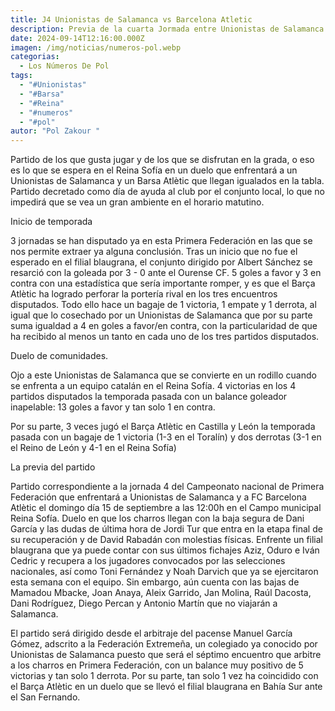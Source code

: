 ```yaml
---
title: J4 Unionistas de Salamanca vs Barcelona Atletic
description: Previa de la cuarta Jormada entre Unionistas de Salamanca y Barcelona Atletic
date: 2024-09-14T12:16:00.000Z
imagen: /img/noticias/numeros-pol.webp
categorias:
  - Los Números De Pol
tags:
  - "#Unionistas"
  - "#Barsa"
  - "#Reina"
  - "#numeros"
  - "#pol"
autor: "Pol Zakour "
---
```

Partido de los que gusta jugar y de los que se disfrutan en la grada, o eso es lo que se espera en el Reina Sofía en un duelo que enfrentará a un Unionistas de Salamanca y un Barsa Atlètic que llegan igualados en la tabla. Partido decretado como día de ayuda al club por el conjunto local, lo que no impedirá que se vea un gran ambiente en el horario matutino.



Inicio de temporada 



3 jornadas se han disputado ya en esta Primera Federación en las que se nos permite extraer ya alguna conclusión. Tras un inicio que no fue el esperado en el filial blaugrana, el conjunto dirigido por Albert Sánchez se resarció con la goleada por 3 - 0 ante el Ourense CF. 5 goles a favor y 3 en contra con una estadística que sería importante romper, y es que el Barça Atlètic ha logrado perforar la portería rival en los tres encuentros disputados. Todo ello hace un bagaje de 1 victoria, 1 empate y 1 derrota, al igual que lo cosechado por un Unionistas de Salamanca que por su parte suma igualdad a 4 en goles a favor/en contra, con la particularidad de que ha recibido al menos un tanto en cada uno de los tres partidos disputados.



Duelo de comunidades.



Ojo a este Unionistas de Salamanca que se convierte en un rodillo cuando se enfrenta a un equipo catalán en el Reina Sofía. 4 victorias en los 4 partidos disputados la temporada pasada con un balance goleador inapelable: 13 goles a favor y tan solo 1 en contra.

Por su parte, 3 veces jugó el Barça Atlètic en Castilla y León la temporada pasada con un bagaje de 1 victoria (1-3 en el Toralín) y dos derrotas (3-1 en el Reino de León y 4-1 en el Reina Sofía)



La previa del partido



Partido correspondiente a la jornada 4 del Campeonato nacional de Primera Federación que enfrentará a Unionistas de Salamanca y a FC Barcelona Atlètic el domingo día 15 de septiembre a las 12:00h en el Campo municipal Reina Sofía. Duelo en que los charros llegan con la baja segura de Dani García y las dudas de última hora de Jordi Tur que entra en la etapa final de su recuperación y de David Rabadán con molestias físicas. Enfrente un filial blaugrana que ya puede contar con sus últimos fichajes Aziz, Oduro e Iván Cedric y recupera a los jugadores convocados por las selecciones nacionales, así como Toni Fernández y Noah Darvich que ya se ejercitaron esta semana con el equipo. Sin embargo, aún cuenta con las bajas de Mamadou Mbacke, Joan Anaya, Aleix Garrido, Jan Molina, Raúl Dacosta, Dani Rodríguez, Diego Percan y Antonio Martín que no viajarán a Salamanca.



El partido será dirigido desde el arbitraje del pacense Manuel García Gómez, adscrito a la Federación Extremeña, un colegiado ya conocido por Unionistas de Salamanca puesto que será el séptimo encuentro que arbitre a los charros en Primera Federación, con un balance muy positivo de 5 victorias y tan solo 1 derrota. Por su parte, tan solo 1 vez ha coincidido con el Barça Atlètic en un duelo que se llevó el filial blaugrana en Bahía Sur ante el San Fernando.
